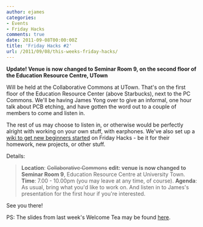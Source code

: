 ```yaml
---
author: ejames
categories:
- Events
- Friday Hacks
comments: true
date: 2011-09-08T00:00:00Z
title: 'Friday Hacks #2'
url: /2011/09/08/this-weeks-friday-hacks/
---
```


<strong>Update! Venue is now changed to Seminar Room 9, on the second floor of the Education Resource Centre, UTown
</strong>

Will be held at the Collaborative Commons at UTown. That's on the first floor of the Education Resource Center (above Starbucks), next to the PC Commons. We'll be having James Yong over to give an informal, one hour talk about PCB etching, and have gotten the word out to a  couple of members to come and listen in.

The rest of us may choose to listen in, or otherwise would be perfectly alright with working on your own stuff, with earphones. We've also set up a <a href="http://nushackers.pbworks.com/w/page/45116359/Friday%20Hacks%20Ideas%20and%20Instructions">wiki to get new beginners started</a> on Friday Hacks - be it for their homework, new projects, or other stuff.

Details:

<blockquote><strong>Location</strong>: <del datetime="2011-09-09T07:43:13+00:00">Collaborative Commons</del> <strong>edit: venue is now changed to Seminar Room 9</strong>, Education Resource Centre at University Town.
<strong>Time</strong>: 7.00 - 10.00pm (you may leave at any time, of course).
<strong>Agenda</strong>: As usual, bring what you'd like to work on. And listen in to James's presentation for the first hour if you're interested.</blockquote>

See you there!

PS: The slides from last week's Welcome Tea may be found <a href="http://shadowsun7.github.com/nushackers-welcome-tea/">here</a>.
